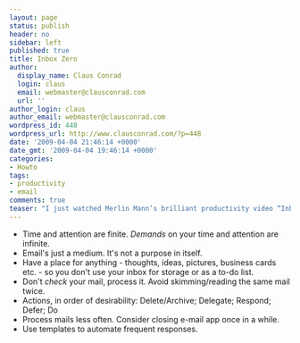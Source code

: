 ```yaml
---
layout: page
status: publish
header: no
sidebar: left
published: true
title: Inbox Zero
author:
  display_name: Claus Conrad
  login: claus
  email: webmaster@clausconrad.com
  url: ''
author_login: claus
author_email: webmaster@clausconrad.com
wordpress_id: 448
wordpress_url: http://www.clausconrad.com/?p=448
date: '2009-04-04 21:46:14 +0000'
date_gmt: '2009-04-04 19:46:14 +0000'
categories:
- Howto
tags:
- productivity
- email
comments: true
teaser: "I just watched Merlin Mann’s brilliant productivity video “Inbox Zero” from 2007 for the second time, these are my unedited notes from the video:"
---
```

*   Time and attention are finite. _Demands_ on your time and attention are infinite.
*   Email's just a medium. It's not a purpose in itself.
*   Have a place for anything - thoughts, ideas, pictures, business cards etc. - so you don't use your inbox for storage or as a to-do list.
*   Don't _check_ your mail, process it. Avoid skimming/reading the same mail twice.
*   Actions, in order of desirability: Delete/Archive; Delegate; Respond; Defer; Do
*   Process mails less often. Consider closing e-mail app once in a while.
*   Use templates to automate frequent responses.
